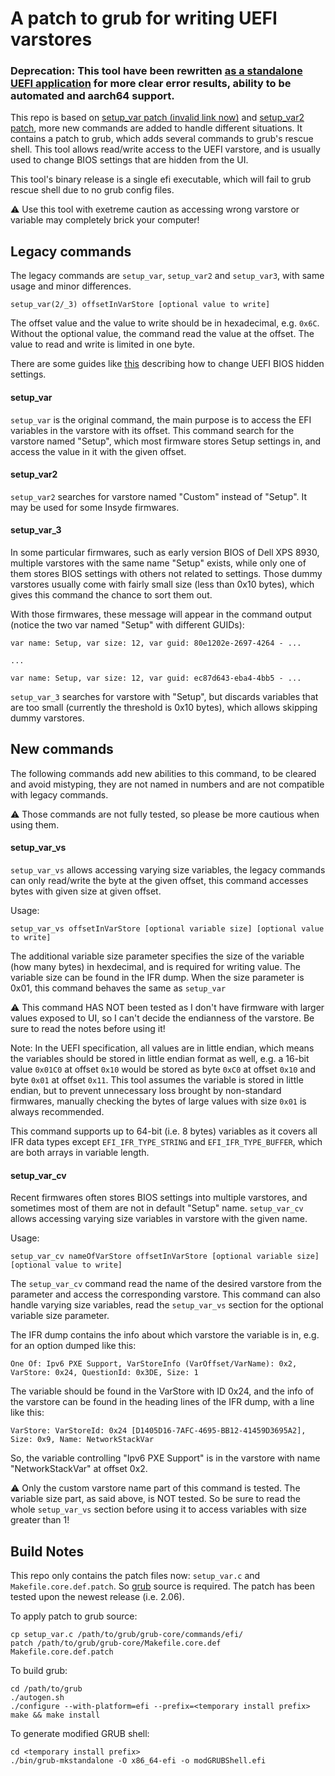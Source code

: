 # A patch to grub for writing UEFI varstores

### Deprecation: This tool have been rewritten [as a standalone UEFI application](https://github.com/datasone/setup_var.efi) for more clear error results, ability to be automated and aarch64 support.

This repo is based on [setup_var patch (invalid link now)](http://luna.vmars.tuwien.ac.at/~froemel/insydeh2o_efi/grub2-add-setup_var-cmd.patch) and [setup_var2 patch](https://habr.com/post/190354/), more new commands are added to handle different situations. It contains a patch to grub, which adds several commands to grub's rescue shell. This tool allows read/write access to the UEFI varstore, and is usually used to change BIOS settings that are hidden from the UI.

This tool's binary release is a single efi executable, which will fail to grub rescue shell due to no grub config files.

⚠ Use this tool with exetreme caution as accessing wrong varstore or variable may completely brick your computer!

## Legacy commands

The legacy commands are `setup_var`, `setup_var2` and `setup_var3`, with same usage and minor differences.

```
setup_var(2/_3) offsetInVarStore [optional value to write]
```

The offset value and the value to write should be in hexadecimal, e.g. `0x6C`. Without the optional value, the command read the value at the offset. The value to read and write is limited in one byte.


There are some guides like [this](https://dortania.github.io/OpenCore-Post-Install/misc/msr-lock.html) describing how to change UEFI BIOS hidden settings.

#### setup_var

`setup_var` is the original command, the main purpose is to access the EFI variables in the varstore with its offset. This command search for the varstore named "Setup", which most firmware stores Setup settings in, and access the value in it with the given offset.

#### setup_var2

`setup_var2` searches for varstore named "Custom" instead of "Setup". It may be used for some Insyde firmwares.

#### setup_var_3

In some particular firmwares, such as early version BIOS of Dell XPS 8930, multiple varstores with the same name "Setup" exists, while only one of them stores BIOS settings with others not related to settings. Those dummy varstores usually come with fairly small size (less than 0x10 bytes), which gives this command the chance to sort them out.

With those firmwares, these message will appear in the command output (notice the two var named "Setup" with different GUIDs):

```
var name: Setup, var size: 12, var guid: 80e1202e-2697-4264 - ...

...

var name: Setup, var size: 12, var guid: ec87d643-eba4-4bb5 - ...
```

`setup_var_3` searches for varstore with "Setup", but discards variables that are too small (currently the threshold is 0x10 bytes), which allows skipping dummy varstores.

## New commands

The following commands add new abilities to this command, to be cleared and avoid mistyping, they are not named in numbers and are not compatible with legacy commands.

⚠ Those commands are not fully tested, so please be more cautious when using them.

#### setup_var_vs

`setup_var_vs` allows accessing varying size variables, the legacy commands can only read/write the byte at the given offset, this command accesses bytes with given size at given offset.

Usage:

```
setup_var_vs offsetInVarStore [optional variable size] [optional value to write]
```

The additional variable size parameter specifies the size of the variable (how many bytes) in hexdecimal, and is required for writing value. The variable size can be found in the IFR dump. When the size parameter is 0x01, this command behaves the same as `setup_var`

⚠ This command HAS NOT been tested as I don't have firmware with larger values exposed to UI, so I can't decide the endianness of the varstore. Be sure to read the notes before using it!

Note: In the UEFI specification, all values are in little endian, which means the variables should be stored in little endian format as well, e.g. a 16-bit value `0x01C0` at offset `0x10` would be stored as byte `0xC0` at offset `0x10` and byte `0x01` at offset `0x11`. This tool assumes the variable is stored in little endian, but to prevent unnecessary loss brought by non-standard firmwares, manually checking the bytes of large values with size `0x01` is always recommended.

This command supports up to 64-bit (i.e. 8 bytes) variables as it covers all IFR data types except `EFI_IFR_TYPE_STRING` and `EFI_IFR_TYPE_BUFFER`, which are both arrays in variable length.

#### setup_var_cv

Recent firmwares often stores BIOS settings into multiple varstores, and sometimes most of them are not in default "Setup" name. `setup_var_cv` allows accessing varying size variables in varstore with the given name.

Usage:

```
setup_var_cv nameOfVarStore offsetInVarStore [optional variable size] [optional value to write]
```

The `setup_var_cv` command read the name of the desired varstore from the parameter and access the corresponding varstore. This command can also handle varying size variables, read the `setup_var_vs` section for the optional variable size parameter.

The IFR dump contains the info about which varstore the variable is in, e.g. for an option dumped like this:

```
One Of: Ipv6 PXE Support, VarStoreInfo (VarOffset/VarName): 0x2, VarStore: 0x24, QuestionId: 0x3DE, Size: 1
```

The variable should be found in the VarStore with ID 0x24, and the info of the varstore can be found in the heading lines of the IFR dump, with a line like this:

```
VarStore: VarStoreId: 0x24 [D1405D16-7AFC-4695-BB12-41459D3695A2], Size: 0x9, Name: NetworkStackVar
```

So, the variable controlling "Ipv6 PXE Support" is in the varstore with name "NetworkStackVar" at offset 0x2.

⚠ Only the custom varstore name part of this command is tested. The variable size part, as said above, is NOT tested. So be sure to read the whole `setup_var_vs` section before using it to access variables with size greater than 1!

## Build Notes

This repo only contains the patch files now: `setup_var.c` and `Makefile.core.def.patch`. So [grub](https://www.gnu.org/software/grub/grub-download.html) source is required. The patch has been tested upon the newest release (i.e. 2.06).

To apply patch to grub source:

```shell
cp setup_var.c /path/to/grub/grub-core/commands/efi/
patch /path/to/grub/grub-core/Makefile.core.def Makefile.core.def.patch
```

To build grub:

```shell
cd /path/to/grub
./autogen.sh
./configure --with-platform=efi --prefix=<temporary install prefix>
make && make install
```

To generate modified GRUB shell:

```shell
cd <temporary install prefix>
./bin/grub-mkstandalone -O x86_64-efi -o modGRUBShell.efi
```
